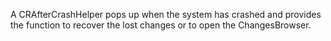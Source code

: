 A CRAfterCrashHelper pops up when the system has crashed and provides the function to recover the lost changes or to open the ChangesBrowser.